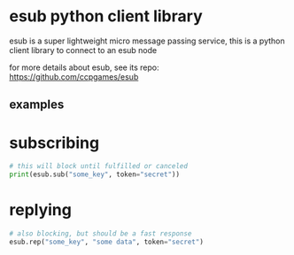 # esub python client library

esub is a super lightweight micro message passing service,
this is a python client library to connect to an esub node

for more details about esub, see its repo: https://github.com/ccpgames/esub


## examples


# subscribing

```python
# this will block until fulfilled or canceled
print(esub.sub("some_key", token="secret"))
```

# replying

```python
# also blocking, but should be a fast response
esub.rep("some_key", "some data", token="secret")
```
